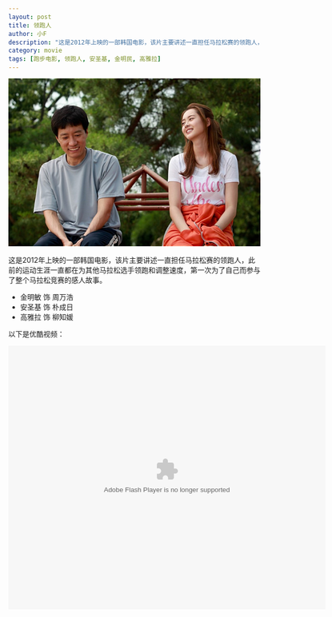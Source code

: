 ```yaml
---
layout: post
title: 领跑人
author: 小F
description: "这是2012年上映的一部韩国电影，该片主要讲述一直担任马拉松赛的领跑人，此前的运动生涯一直都在为其他马拉松选手领跑和调整速度，第一次为了自己而参与了整个马拉松竞赛的感人故事。"
category: movie
tags: [跑步电影, 领跑人, 安圣基, 金明民, 高雅拉]
---
```


![领跑人](/images/2013-10-04-pace-maker.jpg)

这是2012年上映的一部韩国电影，该片主要讲述一直担任马拉松赛的领跑人，此前的运动生涯一直都在为其他马拉松选手领跑和调整速度，第一次为了自己而参与了整个马拉松竞赛的感人故事。

* 金明敏 饰 周万浩
* 安圣基 饰 朴成日
* 高雅拉 饰 柳知媛

以下是优酷视频：

<embed src="http://player.youku.com/player.php/sid/XNTcwNjc0OTI4/v.swf" allowFullScreen="true" quality="high" width="634" height="528" align="middle" allowScriptAccess="always" type="application/x-shockwave-flash"></embed>

